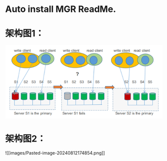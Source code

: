 # Auto install MGR ReadMe.


# 架构图1：

![架构图一](images/Pasted-image-20240812174743.png)


# 架构图2：

![[images/Pasted-image-20240812174854.png]]
